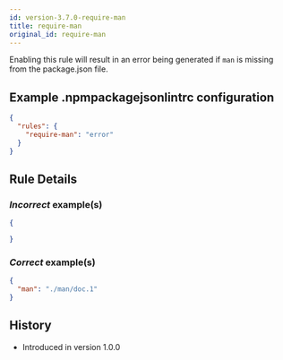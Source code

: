 ```yaml
---
id: version-3.7.0-require-man
title: require-man
original_id: require-man
---
```


Enabling this rule will result in an error being generated if `man` is missing from the package.json file.

## Example .npmpackagejsonlintrc configuration

```json
{
  "rules": {
    "require-man": "error"
  }
}
```

## Rule Details

### *Incorrect* example(s)

```json
{

}
```

### *Correct* example(s)

```json
{
  "man": "./man/doc.1"
}
```

## History

* Introduced in version 1.0.0

